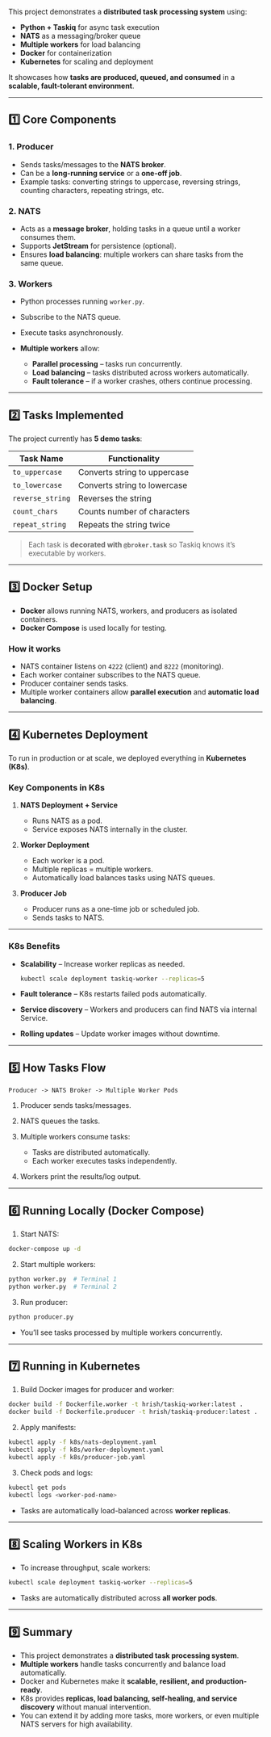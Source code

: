 
This project demonstrates a **distributed task processing system** using:

* **Python + Taskiq** for async task execution
* **NATS** as a messaging/broker queue
* **Multiple workers** for load balancing
* **Docker** for containerization
* **Kubernetes** for scaling and deployment

It showcases how **tasks are produced, queued, and consumed** in a **scalable, fault-tolerant environment**.

---

## **1️⃣ Core Components**

### **1. Producer**

* Sends tasks/messages to the **NATS broker**.
* Can be a **long-running service** or a **one-off job**.
* Example tasks: converting strings to uppercase, reversing strings, counting characters, repeating strings, etc.

### **2. NATS**

* Acts as a **message broker**, holding tasks in a queue until a worker consumes them.
* Supports **JetStream** for persistence (optional).
* Ensures **load balancing**: multiple workers can share tasks from the same queue.

### **3. Workers**

* Python processes running `worker.py`.
* Subscribe to the NATS queue.
* Execute tasks asynchronously.
* **Multiple workers** allow:

  * **Parallel processing** – tasks run concurrently.
  * **Load balancing** – tasks distributed across workers automatically.
  * **Fault tolerance** – if a worker crashes, others continue processing.

---

## **2️⃣ Tasks Implemented**

The project currently has **5 demo tasks**:

| Task Name        | Functionality                |
| ---------------- | ---------------------------- |
| `to_uppercase`   | Converts string to uppercase |
| `to_lowercase`   | Converts string to lowercase |
| `reverse_string` | Reverses the string          |
| `count_chars`    | Counts number of characters  |
| `repeat_string`  | Repeats the string twice     |

> Each task is **decorated with `@broker.task`** so Taskiq knows it’s executable by workers.

---

## **3️⃣ Docker Setup**

* **Docker** allows running NATS, workers, and producers as isolated containers.
* **Docker Compose** is used locally for testing.

### **How it works**

* NATS container listens on `4222` (client) and `8222` (monitoring).
* Each worker container subscribes to the NATS queue.
* Producer container sends tasks.
* Multiple worker containers allow **parallel execution** and **automatic load balancing**.

---

## **4️⃣ Kubernetes Deployment**

To run in production or at scale, we deployed everything in **Kubernetes (K8s)**.

### **Key Components in K8s**

1. **NATS Deployment + Service**

   * Runs NATS as a pod.
   * Service exposes NATS internally in the cluster.
2. **Worker Deployment**

   * Each worker is a pod.
   * Multiple replicas = multiple workers.
   * Automatically load balances tasks using NATS queues.
3. **Producer Job**

   * Producer runs as a one-time job or scheduled job.
   * Sends tasks to NATS.

---

### **K8s Benefits**

* **Scalability** – Increase worker replicas as needed.

  ```bash
  kubectl scale deployment taskiq-worker --replicas=5
  ```
* **Fault tolerance** – K8s restarts failed pods automatically.
* **Service discovery** – Workers and producers can find NATS via internal Service.
* **Rolling updates** – Update worker images without downtime.

---

## **5️⃣ How Tasks Flow**

```
Producer -> NATS Broker -> Multiple Worker Pods
```

1. Producer sends tasks/messages.
2. NATS queues the tasks.
3. Multiple workers consume tasks:

   * Tasks are distributed automatically.
   * Each worker executes tasks independently.
4. Workers print the results/log output.

---

## **6️⃣ Running Locally (Docker Compose)**

1. Start NATS:

```bash
docker-compose up -d
```

2. Start multiple workers:

```bash
python worker.py  # Terminal 1
python worker.py  # Terminal 2
```

3. Run producer:

```bash
python producer.py
```

* You’ll see tasks processed by multiple workers concurrently.

---

## **7️⃣ Running in Kubernetes**

1. Build Docker images for producer and worker:

```bash
docker build -f Dockerfile.worker -t hrish/taskiq-worker:latest .
docker build -f Dockerfile.producer -t hrish/taskiq-producer:latest .
```

2. Apply manifests:

```bash
kubectl apply -f k8s/nats-deployment.yaml
kubectl apply -f k8s/worker-deployment.yaml
kubectl apply -f k8s/producer-job.yaml
```

3. Check pods and logs:

```bash
kubectl get pods
kubectl logs <worker-pod-name>
```

* Tasks are automatically load-balanced across **worker replicas**.

---

## **8️⃣ Scaling Workers in K8s**

* To increase throughput, scale workers:

```bash
kubectl scale deployment taskiq-worker --replicas=5
```

* Tasks are automatically distributed across **all worker pods**.

---

## **9️⃣ Summary**

* This project demonstrates a **distributed task processing system**.
* **Multiple workers** handle tasks concurrently and balance load automatically.
* Docker and Kubernetes make it **scalable, resilient, and production-ready**.
* K8s provides **replicas, load balancing, self-healing, and service discovery** without manual intervention.
* You can extend it by adding more tasks, more workers, or even multiple NATS servers for high availability.
